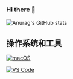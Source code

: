 ### Hi there 👋

<!--
**Moviw/Moviw** is a ✨ _special_ ✨ repository because its `README.md` (this file) appears on your GitHub profile.

Here are some ideas to get you started:

- 🔭 I’m currently working on ...
- 🌱 I’m currently learning ...
- 👯 I’m looking to collaborate on ...
- 🤔 I’m looking for help with ...
- 💬 Ask me about ...
- 📫 How to reach me: ...
- 😄 Pronouns: ...
- ⚡ Fun fact: ...
-->

![Anurag's GitHub stats](https://github-readme-stats.vercel.app/api?username=Moviw&show_icons=true&theme=radical)


## 操作系统和工具

[![macOS](https://img.shields.io/badge/macOS-Ventura-000000?style=flat-square&logo=apple)](https://www.apple.com/macos/ventura/)

[![VS Code](https://img.shields.io/badge/IDE-VSCode-007ACC?style=flat-square&logo=Visual-studio-code)](https://code.visualstudio.com/)
